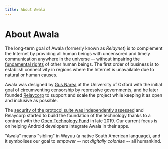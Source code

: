 ```yaml
---
title: About Awala
---
```


# About Awala

The long-term goal of Awala (formerly known as _Relaynet_) is to complement the Internet by providing all human beings with uncensored and timely communication anywhere in the universe -- without impairing the [fundamental rights](https://www.un.org/en/universal-declaration-human-rights/) of other human beings. The first order of business is to establish connectivity in regions where the Internet is unavailable due to natural or human causes.

Awala was designed by [Gus Narea](https://gustavo.engineer/) at the University of Oxford with the initial goal of circumventing censorship by repressive governments, and he later founded [Relaycorp](https://relaycorp.tech/) to support and scale the project while keeping it as open and inclusive as possible.

The [security of the protocol suite was independently assessed](/archives/security-audit-2019-03.pdf) and Relaycorp started to build the foundation of the technology thanks to a contract with the [Open Technology Fund](https://opentech.fund/) in late 2019. Our current focus is on helping Android developers integrate Awala in their apps.

"Awala" means "sibling" in Wayuu (a native South American language), and it symbolises our goal to _empower_ -- not _digitally colonise_ -- all humankind.
